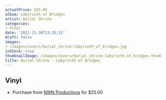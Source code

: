 ```yaml
---
actualPrice: $25.00
album: Labyrinth of Bridges
artist: Burial Shrine
categories:
- Vinyl
date: '2021-11-30T13:35:15'
draft: false
images:
- /images/covers/burial_shrine-labyrinth_of_bridges.jpg
inStock: true
thumbnailImage: /images/covers/burial_shrine-labyrinth_of_bridges-thumb.jpg
title: Burial Shrine - Labyrinth of Bridges
---
```


## Vinyl
* Purchase from [NWN Productions](http://shop.nwnprod.com/index.php?route=product/product&path=75&product_id=17801&sort=pd.name&order=ASC) for $25.00
